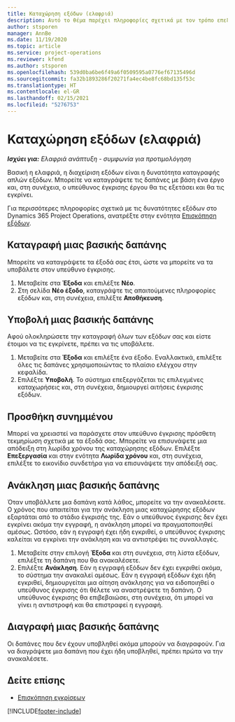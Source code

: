 ```yaml
---
title: Καταχώρηση εξόδων (ελαφριά)
description: Αυτό το θέμα παρέχει πληροφορίες σχετικά με τον τρόπο επεξεργασίας καταχώρισης εξόδων σε μια ελαφριά ανάπτυξη.
author: stsporen
manager: AnnBe
ms.date: 11/19/2020
ms.topic: article
ms.service: project-operations
ms.reviewer: kfend
ms.author: stsporen
ms.openlocfilehash: 539d0ba6be6f49a6f0509595a0776ef67135496d
ms.sourcegitcommit: fa32b1893286f20271fa4ec4be8fc68bd135f53c
ms.translationtype: HT
ms.contentlocale: el-GR
ms.lasthandoff: 02/15/2021
ms.locfileid: "5276753"
---
```

# <a name="expense-entry-lite"></a>Καταχώρηση εξόδων (ελαφριά)

_**Ισχύει για:** Ελαφριά ανάπτυξη - συμφωνία για προτιμολόγηση_

Βασική η ελαφριά, η διαχείριση εξόδων είναι η δυνατότητα καταγραφής απλών εξόδων. Μπορείτε να καταγράψετε τις δαπάνες με βάση ένα έργο και, στη συνέχεια, ο υπεύθυνος έγκρισης έργου θα τις εξετάσει και θα τις εγκρίνει.

Για περισσότερες πληροφορίες σχετικά με τις δυνατότητες εξόδων στο Dynamics 365 Project Operations, ανατρέξτε στην ενότητα [Επισκόπηση εξόδων](expense-overview.md).

## <a name="capture-a-basic-expense"></a>Καταγραφή μιας βασικής δαπάνης

Μπορείτε να καταγράψετε τα έξοδά σας έτσι, ώστε να μπορείτε να τα υποβάλετε στον υπεύθυνο έγκρισης.

1. Μεταβείτε στα **Έξοδα** και επιλέξτε **Νέο**.
2. Στη σελίδα **Νέο έξοδο**, καταγράψτε τις απαιτούμενες πληροφορίες εξόδων και, στη συνέχεια, επιλέξτε **Αποθήκευση**.

## <a name="submit-a-basic-expense"></a>Υποβολή μιας βασικής δαπάνης

Αφού ολοκληρώσετε την καταγραφή όλων των εξόδων σας και είστε έτοιμοι να τις εγκρίνετε, πρέπει να τις υποβάλετε.

1. Μεταβείτε στα **Έξοδα** και επιλέξτε ένα έξοδο. Εναλλακτικά, επιλέξτε όλες τις δαπάνες χρησιμοποιώντας το πλαίσιο ελέγχου στην κεφαλίδα.
2. Επιλέξτε **Υποβολή**. Το σύστημα επεξεργάζεται τις επιλεγμένες καταχωρήσεις και, στη συνέχεια, δημιουργεί αιτήσεις έγκρισης εξόδων.

## <a name="add-an-attachment"></a>Προσθήκη συνημμένου

Μπορεί να χρειαστεί να παράσχετε στον υπεύθυνο έγκρισης πρόσθετη τεκμηρίωση σχετικά με τα έξοδά σας. Μπορείτε να επισυνάψετε μια απόδειξη στη λωρίδα χρόνου της καταχώρησης εξόδων. Επιλέξτε **Επεξεργασία** και στην ενότητα **Λωρίδα χρόνου** και, στη συνέχεια, επιλέξτε το εικονίδιο συνδετήρα για να επισυνάψετε την απόδειξή σας.

## <a name="recall-a-basic-expense"></a>Ανάκληση μιας βασικής δαπάνης

Όταν υποβάλλετε μια δαπάνη κατά λάθος, μπορείτε να την ανακαλέσετε. Ο χρόνος που απαιτείται για την ανάκληση μιας καταχώρησης εξόδων εξαρτάται από το στάδιο έγκρισής της.  Εάν ο υπεύθυνος έγκρισης δεν έχει εγκρίνει ακόμα την εγγραφή, η ανάκληση μπορεί να πραγματοποιηθεί αμέσως. Ωστόσο, εάν η εγγραφή έχει ήδη εγκριθεί, ο υπεύθυνος έγκρισης καλείται να εγκρίνει την ανάκληση και να αντιστρέψει τις συναλλαγές.

1. Μεταβείτε στην επιλογή **Έξοδα** και στη συνέχεια, στη λίστα εξόδων, επιλέξτε τη δαπάνη που θα ανακαλέσετε.
2. Επιλέξτε **Ανάκληση**. Εάν η εγγραφή εξόδων δεν έχει εγκριθεί ακόμα, το σύστημα την ανακαλεί αμέσως. Εάν η εγγραφή εξόδων έχει ήδη εγκριθεί, δημιουργείται μια αίτηση ανάκλησης για να ειδοποιηθεί ο υπεύθυνος έγκρισης ότι θέλετε να αναστρέψετε τη δαπάνη. Ο υπεύθυνος έγκρισης θα επιβεβαιώσει, στη συνέχεια, ότι μπορεί να γίνει η αντιστροφή και θα επιστραφεί η εγγραφή.

## <a name="delete-a-basic-expense"></a>Διαγραφή μιας βασικής δαπάνης

Οι δαπάνες που δεν έχουν υποβληθεί ακόμα μπορούν να διαγραφούν. Για να διαγράψετε μια δαπάνη που έχει ήδη υποβληθεί, πρέπει πρώτα να την ανακαλέσετε.

## <a name="see-also"></a>Δείτε επίσης

- [Επισκόπηση εγκρίσεων](../approvals/approvals-overview.md)


[!INCLUDE[footer-include](../includes/footer-banner.md)]